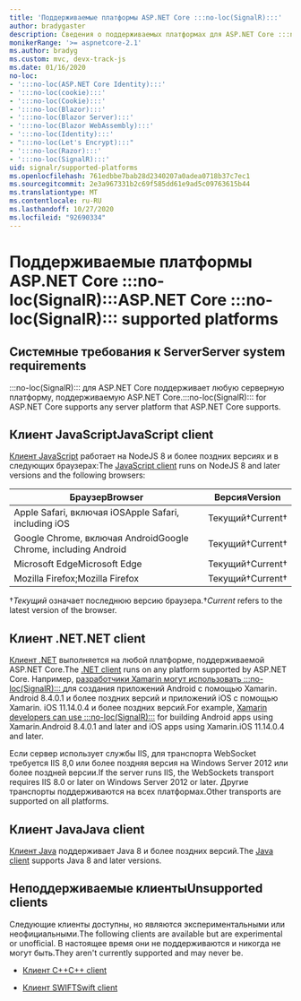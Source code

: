 ```yaml
---
title: 'Поддерживаемые платформы ASP.NET Core :::no-loc(SignalR):::'
author: bradygaster
description: Сведения о поддерживаемых платформах для ASP.NET Core :::no-loc(SignalR):::.
monikerRange: '>= aspnetcore-2.1'
ms.author: bradyg
ms.custom: mvc, devx-track-js
ms.date: 01/16/2020
no-loc:
- ':::no-loc(ASP.NET Core Identity):::'
- ':::no-loc(cookie):::'
- ':::no-loc(Cookie):::'
- ':::no-loc(Blazor):::'
- ':::no-loc(Blazor Server):::'
- ':::no-loc(Blazor WebAssembly):::'
- ':::no-loc(Identity):::'
- ":::no-loc(Let's Encrypt):::"
- ':::no-loc(Razor):::'
- ':::no-loc(SignalR):::'
uid: signalr/supported-platforms
ms.openlocfilehash: 761edbbe7bab28d2340207a0adea0718b37c7ec1
ms.sourcegitcommit: 2e3a967331b2c69f585dd61e9ad5c09763615b44
ms.translationtype: MT
ms.contentlocale: ru-RU
ms.lasthandoff: 10/27/2020
ms.locfileid: "92690334"
---
```

# <a name="aspnet-core-no-locsignalr-supported-platforms"></a><span data-ttu-id="170c7-103">Поддерживаемые платформы ASP.NET Core :::no-loc(SignalR):::</span><span class="sxs-lookup"><span data-stu-id="170c7-103">ASP.NET Core :::no-loc(SignalR)::: supported platforms</span></span>

## <a name="server-system-requirements"></a><span data-ttu-id="170c7-104">Системные требования к  Server</span><span class="sxs-lookup"><span data-stu-id="170c7-104">Server system requirements</span></span>

<span data-ttu-id="170c7-105">:::no-loc(SignalR)::: для ASP.NET Core поддерживает любую серверную платформу, поддерживаемую ASP.NET Core.</span><span class="sxs-lookup"><span data-stu-id="170c7-105">:::no-loc(SignalR)::: for ASP.NET Core supports any server platform that ASP.NET Core supports.</span></span>

## <a name="javascript-client"></a><span data-ttu-id="170c7-106">Клиент JavaScript</span><span class="sxs-lookup"><span data-stu-id="170c7-106">JavaScript client</span></span>

<span data-ttu-id="170c7-107">[Клиент JavaScript](xref:signalr/javascript-client) работает на NodeJS 8 и более поздних версиях и в следующих браузерах:</span><span class="sxs-lookup"><span data-stu-id="170c7-107">The [JavaScript client](xref:signalr/javascript-client) runs on NodeJS 8 and later versions and the following browsers:</span></span>

| <span data-ttu-id="170c7-108">Браузер</span><span class="sxs-lookup"><span data-stu-id="170c7-108">Browser</span></span>                          | <span data-ttu-id="170c7-109">Версия</span><span class="sxs-lookup"><span data-stu-id="170c7-109">Version</span></span>         |
| -------------------------------- | --------------- |
| <span data-ttu-id="170c7-110">Apple Safari, включая iOS</span><span class="sxs-lookup"><span data-stu-id="170c7-110">Apple Safari, including iOS</span></span>      | <span data-ttu-id="170c7-111">Текущий&dagger;</span><span class="sxs-lookup"><span data-stu-id="170c7-111">Current&dagger;</span></span> |
| <span data-ttu-id="170c7-112">Google Chrome, включая Android</span><span class="sxs-lookup"><span data-stu-id="170c7-112">Google Chrome, including Android</span></span> | <span data-ttu-id="170c7-113">Текущий&dagger;</span><span class="sxs-lookup"><span data-stu-id="170c7-113">Current&dagger;</span></span> |
| <span data-ttu-id="170c7-114">Microsoft Edge</span><span class="sxs-lookup"><span data-stu-id="170c7-114">Microsoft Edge</span></span>                   | <span data-ttu-id="170c7-115">Текущий&dagger;</span><span class="sxs-lookup"><span data-stu-id="170c7-115">Current&dagger;</span></span> |
| <span data-ttu-id="170c7-116">Mozilla Firefox;</span><span class="sxs-lookup"><span data-stu-id="170c7-116">Mozilla Firefox</span></span>                  | <span data-ttu-id="170c7-117">Текущий&dagger;</span><span class="sxs-lookup"><span data-stu-id="170c7-117">Current&dagger;</span></span> |

<span data-ttu-id="170c7-118">&dagger;*Текущий* означает последнюю версию браузера.</span><span class="sxs-lookup"><span data-stu-id="170c7-118">&dagger;*Current* refers to the latest version of the browser.</span></span>

## <a name="net-client"></a><span data-ttu-id="170c7-119">Клиент .NET</span><span class="sxs-lookup"><span data-stu-id="170c7-119">.NET client</span></span>

<span data-ttu-id="170c7-120">[Клиент .NET](xref:signalr/dotnet-client) выполняется на любой платформе, поддерживаемой ASP.NET Core.</span><span class="sxs-lookup"><span data-stu-id="170c7-120">The [.NET client](xref:signalr/dotnet-client) runs on any platform supported by ASP.NET Core.</span></span> <span data-ttu-id="170c7-121">Например, [разработчики Xamarin могут использовать :::no-loc(SignalR)::: ](https://github.com/aspnet/Announcements/issues/305) для создания приложений Android с помощью Xamarin. Android 8.4.0.1 и более поздних версий и приложений iOS с помощью Xamarin. iOS 11.14.0.4 и более поздних версий.</span><span class="sxs-lookup"><span data-stu-id="170c7-121">For example, [Xamarin developers can use :::no-loc(SignalR):::](https://github.com/aspnet/Announcements/issues/305) for building Android apps using Xamarin.Android 8.4.0.1 and later and iOS apps using Xamarin.iOS 11.14.0.4 and later.</span></span>

<span data-ttu-id="170c7-122">Если сервер использует службы IIS, для транспорта WebSocket требуется IIS 8,0 или более поздняя версия на Windows Server 2012 или более поздней версии.</span><span class="sxs-lookup"><span data-stu-id="170c7-122">If the server runs IIS, the WebSockets transport requires IIS 8.0 or later on Windows Server 2012 or later.</span></span> <span data-ttu-id="170c7-123">Другие транспорты поддерживаются на всех платформах.</span><span class="sxs-lookup"><span data-stu-id="170c7-123">Other transports are supported on all platforms.</span></span>

## <a name="java-client"></a><span data-ttu-id="170c7-124">Клиент Java</span><span class="sxs-lookup"><span data-stu-id="170c7-124">Java client</span></span>

<span data-ttu-id="170c7-125">[Клиент Java](xref:signalr/java-client) поддерживает Java 8 и более поздних версий.</span><span class="sxs-lookup"><span data-stu-id="170c7-125">The [Java client](xref:signalr/java-client) supports Java 8 and later versions.</span></span>

## <a name="unsupported-clients"></a><span data-ttu-id="170c7-126">Неподдерживаемые клиенты</span><span class="sxs-lookup"><span data-stu-id="170c7-126">Unsupported clients</span></span>

<span data-ttu-id="170c7-127">Следующие клиенты доступны, но являются экспериментальными или неофициальными.</span><span class="sxs-lookup"><span data-stu-id="170c7-127">The following clients are available but are experimental or unofficial.</span></span> <span data-ttu-id="170c7-128">В настоящее время они не поддерживаются и никогда не могут быть.</span><span class="sxs-lookup"><span data-stu-id="170c7-128">They aren't currently supported and may never be.</span></span>

* <span data-ttu-id="170c7-129">[Клиент C++](https://github.com/aspnet/:::no-loc(SignalR):::-Client-Cpp)</span><span class="sxs-lookup"><span data-stu-id="170c7-129">[C++ client](https://github.com/aspnet/:::no-loc(SignalR):::-Client-Cpp)</span></span>

* <span data-ttu-id="170c7-130">[Клиент SWIFT](https://github.com/moozzyk/:::no-loc(SignalR):::-Client-Swift)</span><span class="sxs-lookup"><span data-stu-id="170c7-130">[Swift client](https://github.com/moozzyk/:::no-loc(SignalR):::-Client-Swift)</span></span>
